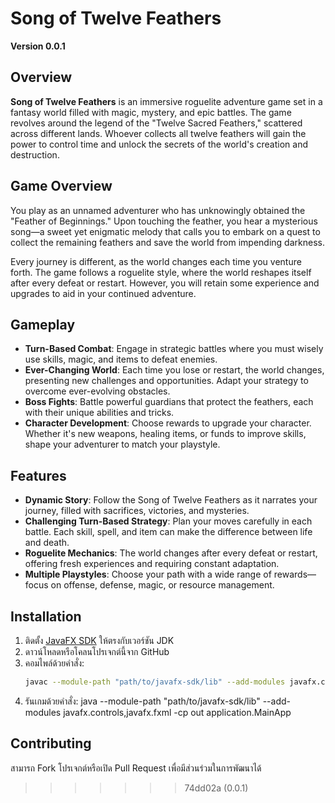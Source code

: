# Song of Twelve Feathers

**Version 0.0.1**

## Overview
**Song of Twelve Feathers** is an immersive roguelite adventure game set in a fantasy world filled with magic, mystery, and epic battles. The game revolves around the legend of the "Twelve Sacred Feathers," scattered across different lands. Whoever collects all twelve feathers will gain the power to control time and unlock the secrets of the world's creation and destruction.

## Game Overview
You play as an unnamed adventurer who has unknowingly obtained the "Feather of Beginnings." Upon touching the feather, you hear a mysterious song—a sweet yet enigmatic melody that calls you to embark on a quest to collect the remaining feathers and save the world from impending darkness.

Every journey is different, as the world changes each time you venture forth. The game follows a roguelite style, where the world reshapes itself after every defeat or restart. However, you will retain some experience and upgrades to aid in your continued adventure.

## Gameplay
- **Turn-Based Combat**: Engage in strategic battles where you must wisely use skills, magic, and items to defeat enemies.
- **Ever-Changing World**: Each time you lose or restart, the world changes, presenting new challenges and opportunities. Adapt your strategy to overcome ever-evolving obstacles.
- **Boss Fights**: Battle powerful guardians that protect the feathers, each with their unique abilities and tricks.
- **Character Development**: Choose rewards to upgrade your character. Whether it's new weapons, healing items, or funds to improve skills, shape your adventurer to match your playstyle.

## Features
- **Dynamic Story**: Follow the Song of Twelve Feathers as it narrates your journey, filled with sacrifices, victories, and mysteries.
- **Challenging Turn-Based Strategy**: Plan your moves carefully in each battle. Each skill, spell, and item can make the difference between life and death.
- **Roguelite Mechanics**: The world changes after every defeat or restart, offering fresh experiences and requiring constant adaptation.
- **Multiple Playstyles**: Choose your path with a wide range of rewards—focus on offense, defense, magic, or resource management.

## Installation
1. ติดตั้ง [JavaFX SDK](https://openjfx.io/) ให้ตรงกับเวอร์ชัน JDK
2. ดาวน์โหลดหรือโคลนโปรเจกต์นี้จาก GitHub
3. คอมไพล์ด้วยคำสั่ง:
   ```bash
   javac --module-path "path/to/javafx-sdk/lib" --add-modules javafx.controls,javafx.fxml -d out [ไฟล์ .java ที่เกี่ยวข้อง]
4. รันเกมด้วยคำสั่ง:
   java --module-path "path/to/javafx-sdk/lib" --add-modules javafx.controls,javafx.fxml -cp out application.MainApp

## Contributing
สามารถ Fork โปรเจกต์หรือเปิด Pull Request เพื่อมีส่วนร่วมในการพัฒนาได้
>>>>>>> 74dd02a (0.0.1)
